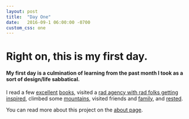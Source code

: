 ```yaml
---
layout: post
title:  "Day One"
date:   2016-09-1 06:00:00 -0700
custom_css: one
---
```


<h1 class="animated fadeInLeft">Right on, this is my first day.</h1>

<h4>My first day is a culmination of learning from the past month I took as a sort of design/life sabbatical.</h4>

<p>I read a few <a href="https://www.goodreads.com/book/show/350962.Grid_Systems_in_Graphic_Design_Raster_Systeme_Fur_Die_Visuele_Gestaltung" title="Grid Systems in Graphic Design">excellent</a> <a href="https://www.goodreads.com/book/show/44735.The_Elements_of_Typographic_Style" title="The Elements of Typographic Style">books</a>, visited a <a href="beta.rallyinteractive.com">rad agency with rad folks getting inspired</a>, climbed some <a href="https://www.instagram.com/p/BJEUmQfhaiw/?taken-by=jamesmadson" title="Middle Teton Summit">mountains</a>, visited friends and <a href="https://www.instagram.com/p/BIx9hQ_hsyy/?taken-by=jamesmadson" title="Family hang time in Leavenworth, WA">family</a>, and <a href="https://twitter.com/stevemagness/status/771353496851329025" title="Why Time Off Makes You a Better Worker">rested</a>.
</p>

<p>You can read more about this project on the <a href="{{ site.baseurl }}/about">about page</a>.</p>
